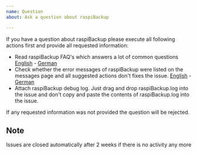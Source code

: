```yaml
---
name: Question 
about: Ask a question about raspiBackup

---
```


If you have a question about raspiBackup please execute all following actions first and provide all requested information:

* Read raspiBackup FAQ's which answers a lot of common questions [English](https://www.linux-tips-and-tricks.de/en/faq) - [German](https://www.linux-tips-and-tricks.de/de/faq)
* Check whether the error messages of raspiBackup were listed on the messages page and all suggested actions don't fixes the issue. [English](https://linux-tips-and-tricks.de/en/rmessages) - [German](https://linux-tips-and-tricks.de/de/fehlermeldungen)
* Attach raspiBackup debug log. Just drag and drop raspiBackup.log into the issue and don't copy and paste the contents of raspiBackup.log into the issue.

If any requested information was not provided the question will be rejected.

## Note
Issues are closed automatically after 2 weeks if there is no activity any more
